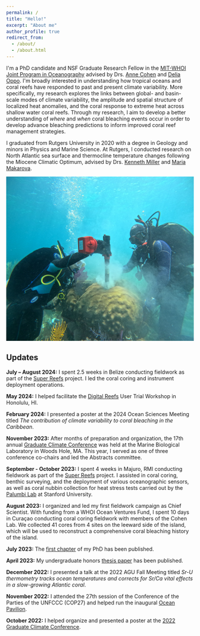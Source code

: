 ```yaml
---
permalink: /
title: "Hello!"
excerpt: "About me"
author_profile: true
redirect_from: 
  - /about/
  - /about.html
---
```


I'm a PhD candidate and NSF Graduate Research Fellow in the [MIT-WHOI Joint Program in Oceanography](https://mit.whoi.edu/) advised by Drs. [Anne Cohen](https://www2.whoi.edu/site/cohenlab/) and [Delia Oppo](https://www2.whoi.edu/staff/doppo/). I'm broadly interested in understanding how tropical oceans and coral reefs have responded to past and present climate variability. More specifically, my research explores the links between global- and basin-scale modes of climate variability, the amplitude and spatial structure of localized heat anomalies, and the coral response to extreme heat across shallow water coral reefs. Through my research, I aim to develop a better understanding of _where_ and _when_ coral bleaching events occur in order to develop advance bleaching predictions to inform improved coral reef management strategies.

I graduated from Rutgers University in 2020 with a degree in Geology and minors in Physics and Marine Science. At Rutgers, I conducted research on North Atlantic sea surface and thermocline temperature changes following the Miocene Climatic Optimum, advised by Drs. [Kenneth Miller](https://geology.rutgers.edu/people-directory/19-faculty/242-kenneth-g-miller) and [Maria Makarova](https://www.linkedin.com/in/maria-makarova-16741360).

![Belize](/images/coraldrilling-1.jpg)

Updates
------
**July – August 2024:** I spent 2.5 weeks in Belize conducting fieldwork as part of the [Super Reefs](https://superreefs.whoi.edu/) project. I led the coral coring and instrument deployment operations. 

**May 2024:** I helped facilitate the [Digital Reefs](https://digitalreefs.org/) User Trial Workshop in Honolulu, HI.

**February 2024:** I presented a poster at the 2024 Ocean Sciences Meeting titled _The contribution of climate variability to coral bleaching in the Caribbean_.

**November 2023:** After months of preparation and organization, the 17th annual [Graduate Climate Conference](https://graduateclimateconference.github.io/) was held at the Marine Biological Laboratory in Woods Hole, MA. This year, I served as one of three conference co-chairs and led the Abstracts committee.

**September - October 2023:** I spent 4 weeks in Majuro, RMI conducting fieldwork as part of the [Super Reefs](https://superreefs.whoi.edu/) project. I assisted in coral coring, benthic surveying, and the deployment of various oceanographic sensors, as well as coral nubbin collection for heat stress tests carried out by the [Palumbi Lab](https://palumbilab.stanford.edu/) at Stanford University.

**August 2023:** I organized and led my first fieldwork campaign as Chief Scientist. With funding from a WHOI Ocean Ventures Fund, I spent 10 days in Curaçao conducting coral coring fieldwork with members of the Cohen Lab. We collected 41 cores from 4 sites on the leeward side of the island, which will be used to reconstruct a comprehensive coral bleaching history of the island.

**July 2023:** The [first chapter](https://doi.org/10.1029/2022PA004541) of my PhD has been published.

**April 2023:** My undergraduate honors [thesis paper](https://doi.org/10.2113/gsjfr.53.2.143) has been published.

**December 2022:** I presented a talk at the 2022 AGU Fall Meeting titled _Sr-U thermometry tracks ocean temperatures and corrects for Sr/Ca vital effects in a slow-growing Atlantic coral_.

**November 2022:** I attended the 27th session of the Conference of the Parties of the UNFCCC (COP27) and helped run the inaugural [Ocean Pavilion](https://oceanpavilion-cop.org/).

**October 2022:** I helped organize and presented a poster at the [2022 Graduate Climate Conference](https://graduateclimateconference.github.io/).

